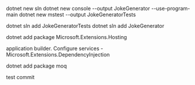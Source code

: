 dotnet new sln
dotnet new console --output JokeGenerator --use-program-main
dotnet new mstest --output JokeGeneratorTests

dotnet sln add JokeGeneratorTests
dotnet sln add JokeGenerator


<ProjectReference Include="./../JokeGenerator/JokeGenerator.csproj"/>

dotnet add package Microsoft.Extensions.Hosting


application builder.
Configure services - Microsoft.Extensions.DependencyInjection



dotnet add package moq

test commit 
